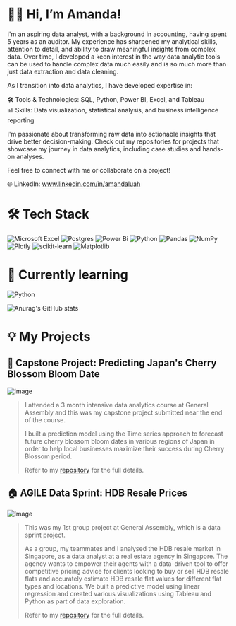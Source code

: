 # 🙋‍♀ Hi, I’m Amanda!
I'm an aspiring data analyst, with a background in accounting, having spent 5 years as an auditor. My experience has sharpened my analytical skills, attention to detail, and ability to draw meaningful insights from complex data. Over time, I developed a keen interest in the way data analytic tools can be used to handle complex data much easily and is so much more than just data extraction and data cleaning.

As I transition into data analytics, I have developed expertise in:

🛠️ Tools & Technologies: SQL, Python, Power BI, Excel, and Tableau <br/>
📊 Skills: Data visualization, statistical analysis, and business intelligence reporting <br/>

I'm passionate about transforming raw data into actionable insights that drive better decision-making. Check out my repositories for projects that showcase my journey in data analytics, including case studies and hands-on analyses.

Feel free to connect with me or collaborate on a project!

🌐 LinkedIn: www.linkedin.com/in/amandaluah

# 🛠️ Tech Stack
![Microsoft Excel](https://img.shields.io/badge/Microsoft_Excel-217346?style=for-the-badge&logo=microsoft-excel&logoColor=white)
![Postgres](https://img.shields.io/badge/postgres-%23316192.svg?style=for-the-badge&logo=postgresql&logoColor=white)
![Power Bi](https://img.shields.io/badge/power_bi-F2C811?style=for-the-badge&logo=powerbi&logoColor=black)
![Python](https://img.shields.io/badge/python-3670A0?style=for-the-badge&logo=python&logoColor=ffdd54)
![Pandas](https://img.shields.io/badge/pandas-%23150458.svg?style=for-the-badge&logo=pandas&logoColor=white)
![NumPy](https://img.shields.io/badge/numpy-%23013243.svg?style=for-the-badge&logo=numpy&logoColor=white)
![Plotly](https://img.shields.io/badge/Plotly-%233F4F75.svg?style=for-the-badge&logo=plotly&logoColor=white)
![scikit-learn](https://img.shields.io/badge/scikit--learn-%23F7931E.svg?style=for-the-badge&logo=scikit-learn&logoColor=white)
![Matplotlib](https://img.shields.io/badge/Matplotlib-%23ffffff.svg?style=for-the-badge&logo=Matplotlib&logoColor=black)

# 💭 Currently learning
![Python](https://img.shields.io/badge/python-3670A0?style=for-the-badge&logo=python&logoColor=ffdd54)

![Anurag's GitHub stats](https://github-readme-stats.vercel.app/api?username=amandaluah&show_icons=true&theme=radical)

# 💡 My Projects

## 🌸 Capstone Project: Predicting Japan's Cherry Blossom Bloom Date
![Image](https://github.com/user-attachments/assets/18e42946-89ea-45dd-ad46-e97278632fb1)
> I attended a 3 month intensive data analytics course at General Assembly and this was my capstone project submitted near the end of the course.
> 
> I built a prediction model using the Time series approach to forecast future cherry blossom bloom dates in various regions of Japan in order to help local businesses maximize their success during Cherry Blossom period.
> 
> Refer to my [repository](https://github.com/amandaluah/cherry-blossoms) for the full details.

## 🏠  AGILE Data Sprint: HDB Resale Prices
![Image](https://github.com/user-attachments/assets/ff2e3577-7430-4311-985d-3fd965e132a6)
> This was my 1st group project at General Assembly, which is a data sprint project.
> 
> As a group, my teammates and I analysed the HDB resale market in Singapore, as a data analyst at a real estate agency in Singapore. The agency wants to empower their agents with a data-driven tool to offer competitive
> pricing advice for clients looking to buy or sell HDB resale flats and accurately estimate HDB resale flat values for different flat types and locations. We built a predictive model using linear regression and created various visualizations
> using Tableau and Python as part of data exploration.
>
> Refer to my [repository](https://github.com/amandaluah/HDB-resale-prices) for the full details.




<!---
amandaluah/amandaluah is a ✨ special ✨ repository because its `README.md` (this file) appears on your GitHub profile.
You can click the Preview link to take a look at your changes.
--->
